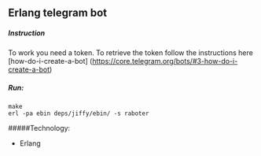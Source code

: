 ## Erlang telegram bot

##### Instruction
To work you need a token. To retrieve the token follow the instructions here [how-do-i-create-a-bot] (https://core.telegram.org/bots/#3-how-do-i-create-a-bot)

##### Run:
	make
	erl -pa ebin deps/jiffy/ebin/ -s raboter

#####Technology:
- Erlang